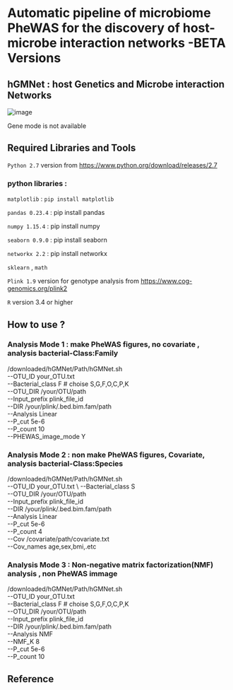 # Automatic pipeline of microbiome PheWAS for the discovery of host-microbe interaction networks -BETA Versions
## hGMNet : host Genetics and Microbe interaction Networks 
  
 
![image](https://user-images.githubusercontent.com/51352117/64014502-3b5f2900-cb5d-11e9-9ad0-e333ade4e442.png)

 Gene mode is not available 
 
## Required Libraries and Tools

`Python 2.7` version from https://www.python.org/download/releases/2.7

### python libraries : 

 `matplotlib`  :  `pip install matplotlib`
 

 
 `pandas 0.23.4`  : pip install pandas
 
 `numpy 1.15.4`  :  pip install numpy
 
 `seaborn 0.9.0` :  pip install seaborn
 
 `networkx 2.2`  :  pip install networkx
 
 `sklearn` , `math`

`Plink 1.9` version for genotype analysis from https://www.cog-genomics.org/plink2


`R` version 3.4 or higher 

## How to use ?

### Analysis Mode 1 : make PheWAS figures, no covariate , analysis bacterial-Class:Family
  /downloaded/hGMNet/Path/hGMNet.sh \
    --OTU_ID your_OTU.txt \
    --Bacterial_class F # choise S,G,F,O,C,P,K \
    --OTU_DIR /your/OTU/path \
    --Input_prefix plink_file_id \
    --DIR /your/plink/.bed.bim.fam/path \
    --Analysis Linear \
    --P_cut 5e-6 \
    --P_count 10 \
    --PHEWAS_image_mode Y
        
### Analysis Mode 2 : non make PheWAS figures, Covariate, analysis bacterial-Class:Species

/downloaded/hGMNet/Path/hGMNet.sh \
    --OTU_ID your_OTU.txt \ 
    --Bacterial_class S \
    --OTU_DIR /your/OTU/path \
    --Input_prefix plink_file_id \
    --DIR /your/plink/.bed.bim.fam/path \
    --Analysis Linear \
    --P_cut 5e-6 \
    --P_count 4 \
    --Cov /covariate/path/covariate.txt \
    --Cov_names age,sex,bmi,.etc
### Analysis Mode 3 : Non-negative matrix factorization(NMF) analysis , non PheWAS immage 
  /downloaded/hGMNet/Path/hGMNet.sh \
    --OTU_ID your_OTU.txt \
    --Bacterial_class F # choise S,G,F,O,C,P,K \
    --OTU_DIR /your/OTU/path \
    --Input_prefix plink_file_id \
    --DIR /your/plink/.bed.bim.fam/path \
    --Analysis NMF \
    --NMF_K 8 \
    --P_cut 5e-6 \
    --P_count 10 
    
    
    
## Reference 
 

